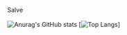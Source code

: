 Salve <br>
<br>
![Anurag's GitHub stats](https://github-readme-stats.vercel.app/api?username=lianzito&theme=calm&show_icons=true)
[![Top Langs](https://github-readme-stats.vercel.app/api/top-langs/?username=lianzito&layout=compact)]





<!--
**lianzito/lianzito** is a ✨ _special_ ✨ repository because its `README.md` (this file) appears on your GitHub profile.

Here are some ideas to get you started:

- 🔭 I’m currently working on ...
- 🌱 I’m currently learning ...
- 👯 I’m looking to collaborate on ...
- 🤔 I’m looking for help with ...
- 💬 Ask me about ...
- 📫 How to reach me: ...
- 😄 Pronouns: ...
- ⚡ Fun fact: ...
-->
